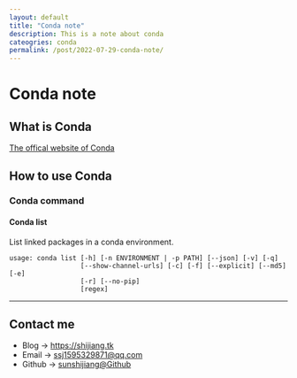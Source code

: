 ```yaml
---
layout: default
title: "Conda note"
description: This is a note about conda
cateogries: conda
permalink: /post/2022-07-29-conda-note/
---
```

# Conda note

## What is Conda

[The offical website of Conda](https://www.anaconda.com/)

## How to use Conda

### Conda command

#### Conda list
List linked packages in a conda environment.

```
usage: conda list [-h] [-n ENVIRONMENT | -p PATH] [--json] [-v] [-q]
                  [--show-channel-urls] [-c] [-f] [--explicit] [--md5] [-e]
                  [-r] [--no-pip]
                  [regex]
```


---

## Contact me

* Blog -> <https://shijiang.tk>
* Email -> <ssj1595329871@qq.com>
* Github -> [sunshijiang@Github](https://github.com/sunshijiang)
